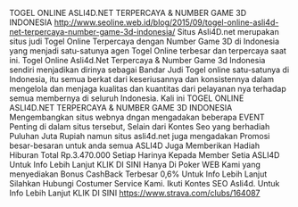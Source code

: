 TOGEL ONLINE ASLI4D.NET TERPERCAYA & NUMBER GAME 3D INDONESIA
<http://www.seoline.web.id/blog/2015/09/togel-online-asli4d-net-terpercaya-number-game-3d-indonesia/>
Situs Asli4D.net merupakan situs judi Togel Online Terpercaya dengan
Number Game 3D di Indonesia yang menjadi satu-satunya agen Togel Online
terbesar dan terpercaya saat ini. Togel Online Asli4d.Net Terpercaya &
Number Game 3d Indonesia sendiri menjadikan dirinya sebagai Bandar Judi
Togel online satu-satunya di Indonesia, itu semua berkat dari
keseriusannya dan konsistennya dalam mengelola dan menjaga kualitas dan
kuantitas dari pelayanan nya terhadap semua membernya di seluruh
Indonesia. Kali ini TOGEL ONLINE ASLI4D.NET TERPERCAYA & NUMBER GAME 3D
INDONESIA Mengembangkan situs webnya dngan mengadakan beberapa EVENT
Penting di dalam situs tersebut, Selain dari Kontes Seo yang berhadiah
Puluhan Juta Rupiah namun situs asli4d.net juga mengadakan Promosi
besar-besaran untuk anda semua ASLI4D Juga Memberikan Hadiah Hiburan
Total Rp.3.470.000 Setiap Harinya Kepada Member Setia ASLI4D Untuk Info
Lebih Lanjut KLIK DI SINI Hanya Di Poker WEB Kami yang menyediakan Bonus
CashBack Terbesar 0,6% Untuk Info Lebih Lanjut Silahkan Hubungi Costumer
Service Kami. Ikuti Kontes SEO Asli4d. Untuk Info Lebih Lanjut KLIK DI
SINI <https://www.strava.com/clubs/164087>

